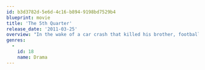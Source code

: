 ```yaml
---
id: b3d3782d-5e6d-4c16-b894-9198bd7529b4
blueprint: movie
title: 'The 5th Quarter'
release_date: '2011-03-25'
overview: "In the wake of a car crash that killed his brother, football player Jon Abbate leads his school's struggling team to its most successful season ever."
genres:
  -
    id: 18
    name: Drama
---
```

